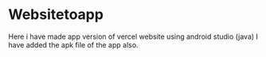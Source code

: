 # Websitetoapp
Here i have made app version of vercel website using android studio (java)
I have added the apk file of the app also.
